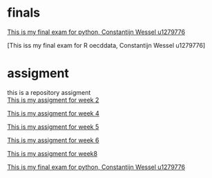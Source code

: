 # finals

[This is my final exam for python, Constantijn Wessel u1279776](https://github.com/ConstantijnWessel/assigment/blob/master/Final_Assignment_Python_1__Constantijn_Wessel_u1279776_good_verion.ipynb)

[This iss my final exam for R oecddata, Constantijn Wessel u1279776]

# assigment
this is a repository assigment<br>
[This is my assigment for week 2](https://github.com/ConstantijnWessel/assigment/blob/master/Assignment_week_2.ipynb)

[This is my assigment for week 4](https://github.com/ConstantijnWessel/assigment/blob/master/Assignment_week_4(1).ipynb) 

[This is my assigment for week 5](https://github.com/ConstantijnWessel/assigment/blob/master/Assignment_week_5.ipynb)

[This is my assigment for week 6](https://github.com/ConstantijnWessel/assigment/blob/master/assignment4.ipynb) 

[This  is my assigment for week8](http://localhost:8888/notebooks/Downloads/Untitled%20Folder/assignment5.ipynb)

[This is my final exam for python, Constantijn Wessel u1279776](https://github.com/ConstantijnWessel/assigment/blob/master/Final_Assignment_Python_1__Constantijn_Wessel_u1279776_good_verion.ipynb)
